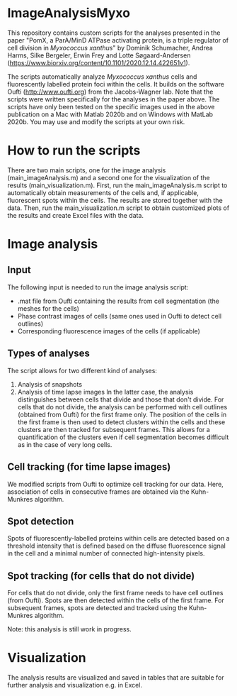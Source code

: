 # ImageAnalysisMyxo

This repository contains custom scripts for the analyses presented in the paper "PomX, a ParA/MinD ATPase activating protein, is a triple regulator of cell division in *Myxococcus xanthus*" by Dominik Schumacher, Andrea Harms, Silke Bergeler, Erwin Frey and Lotte Søgaard-Andersen (https://www.biorxiv.org/content/10.1101/2020.12.14.422651v1). 

The scripts automatically analyze *Myxococcus xanthus* cells and fluorescently labelled protein foci within the cells. It builds on the software Oufti (http://www.oufti.org) from the Jacobs-Wagner lab. Note that the scripts were written specifically for the analyses in the paper above. The scripts have only been tested on the specific images used in the above publication on a Mac with Matlab 2020b and on Windows with MatLab 2020b. You may use and modify the scripts at your own risk. 

# How to run the scripts

There are two main scripts, one for the image analysis (main_imageAnalysis.m) and a second one for the visualization of the results (main_visualization.m). First, run the main_imageAnalysis.m script to automatically obtain measurements of the cells and, if applicable, fluorescent spots within the cells. The results are stored together with the data. Then, run the main_visualization.m script to obtain customized plots of the results and create Excel files with the data. 

# Image analysis 

## Input
The following input is needed to run the image analysis script:
* .mat file from Oufti containing the results from cell segmentation (the meshes for the cells) 
* Phase contrast images of cells (same ones used in Oufti to detect cell outlines)
* Corresponding fluorescence images of the cells (if applicable)

## Types of analyses
The script allows for two different kind of analyses:
1. Analysis of snapshots
2. Analysis of time lapse images
In the latter case, the analysis distinguishes between cells that divide and those that don't divide. For cells that do not divide, the analysis can be performed with cell outlines (obtained from Oufti) for the first frame only. The position of the cells in the first frame is then used to detect clusters within the cells and these clusters are then tracked for subsequent frames. This allows for a quantification of the clusters even if cell segmentation becomes difficult as in the case of very long cells. 

## Cell tracking (for time lapse images)
We modified scripts from Oufti to optimize cell tracking for our data. Here, association of cells in consecutive frames are obtained via the Kuhn-Munkres algorithm. 

## Spot detection
Spots of fluorescently-labelled proteins within cells are detected based on a threshold intensity that is defined based on the diffuse fluorescence signal in the cell and a minimal number of connected high-intensity pixels.

## Spot tracking (for cells that do not divide)
For cells that do not divide, only the first frame needs to have cell outlines (from Oufti). Spots are then detected within the cells of the first frame. For subsequent frames, spots are detected and tracked using the Kuhn-Munkres algorithm. 

Note: this analysis is still work in progress. 

# Visualization
The analysis results are visualized and saved in tables that are suitable for further analysis and visualization e.g. in Excel. 




